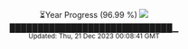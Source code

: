 <p align="center">
⏳Year Progress (96.99 %) <img src="https://file5s.ratemyserver.net/mobs/1062.gif"><br>
█████████████████████████████▁ <br>
<sub>Updated: Thu, 21 Dec 2023 00:08:41 GMT</sub>
</p>

